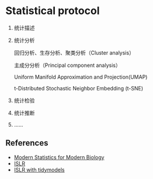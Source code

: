 # Statistical protocol

1.  统计描述

2.  统计分析

    回归分析、生存分析、聚类分析（Cluster analysis）

    主成分分析（Principal component analysis）

    Uniform Manifold Approximation and Projection(UMAP)

    t-Distributed Stochastic Neighbor Embedding (t-SNE)

3.  统计检验

4.  统计推断

5.  ......

## References

-   [Modern Statistics for Modern Biology](https://www.huber.embl.de/msmb/)
-   [ISLR](https://www.statlearning.com/)
-   [ISLR with tidymodels](https://emilhvitfeldt.github.io/ISLR-tidymodels-labs/)

